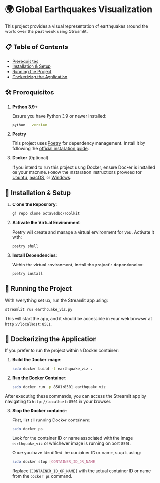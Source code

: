 # 🌍 Global Earthquakes Visualization

This project provides a visual representation of earthquakes around the world over the past week using Streamlit.

## 📋 Table of Contents
- [Prerequisites](#prerequisites)
- [Installation & Setup](#installation--setup)
- [Running the Project](#running-the-project)
- [Dockerizing the Application](#dockerizing-the-application)

## 🛠 Prerequisites

1. **Python 3.9+**
   
   Ensure you have Python 3.9 or newer installed:
   ```bash
   python --version
   ```

2. **Poetry**
   
   This project uses [Poetry](https://python-poetry.org/) for dependency management. Install it by following the [official installation guide](https://python-poetry.org/docs/#installation).

3. **Docker** (Optional)
   
   If you intend to run this project using Docker, ensure Docker is installed on your machine. Follow the installation instructions provided for [Ubuntu](https://docs.docker.com/engine/install/ubuntu/), [macOS](https://docs.docker.com/docker-for-mac/install/), or [Windows](https://docs.docker.com/docker-for-windows/install/).

## 🚀 Installation & Setup

1. **Clone the Repository**:
   
   ```bash
   gh repo clone octavedbc/Toolkit
   ```

2. **Activate the Virtual Environment**:
   
   Poetry will create and manage a virtual environment for you. Activate it with:
   ```bash
   poetry shell
   ```

3. **Install Dependencies**:
   
   Within the virtual environment, install the project's dependencies:
   ```bash
   poetry install
   ```

## 🎯 Running the Project

With everything set up, run the Streamlit app using:

```bash
streamlit run earthquake_viz.py
```

This will start the app, and it should be accessible in your web browser at `http://localhost:8501`.

## 🐳 Dockerizing the Application

If you prefer to run the project within a Docker container:

1. **Build the Docker Image**:

   ```bash
   sudo docker build -t earthquake_viz .
   ```

2. **Run the Docker Container**:

   ```bash
   sudo docker run -p 8501:8501 earthquake_viz
   ```

After executing these commands, you can access the Streamlit app by navigating to `http://localhost:8501` in your browser.


3. **Stop the Docker container**:

   First, list all running Docker containers:

   ```bash
   sudo docker ps
   ```

   Look for the container ID or name associated with the image `earthquake_viz` or whichever image is running on port `8501`.

   Once you have identified the container ID or name, stop it using:

   ```bash
   sudo docker stop [CONTAINER_ID_OR_NAME]
   ```

   Replace `[CONTAINER_ID_OR_NAME]` with the actual container ID or name from the `docker ps` command.